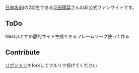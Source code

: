 [日向坂46](https://www.hinatazaka46.com)の2期生である[河田陽菜](https://www.hinatazaka46.com/s/official/artist/13)さんの非公式ファンサイトです。

## ToDo

Next.jsとかの静的サイト生成できるフレームワーク使って作る

## Contribute

[リポジトリ](https://github.com/hinasite/hinasite.github.io)をforkしてプルリク投げてください
